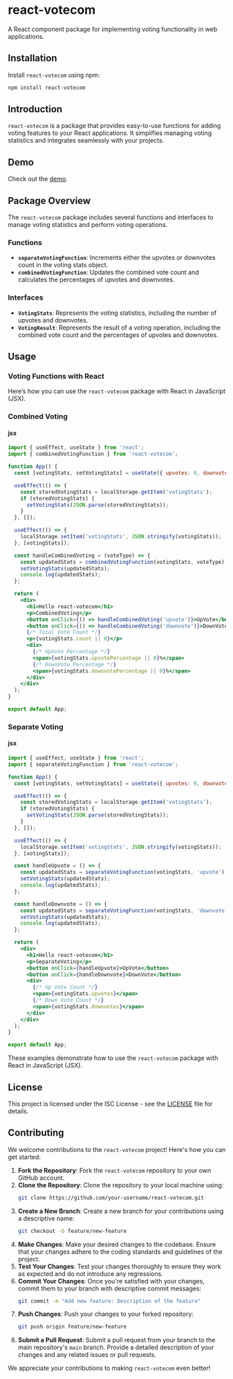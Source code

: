 # react-votecom
A React component package for implementing voting functionality in web applications.

## Installation
Install `react-votecom` using npm:

```bash
npm install react-votecom
```

## Introduction
`react-votecom` is a package that provides easy-to-use functions for adding voting features to your React applications. It simplifies managing voting statistics and integrates seamlessly with your projects.

## Demo
Check out the [demo](https://react-votecom-demo1.surge.sh).

## Package Overview
The `react-votecom` package includes several functions and interfaces to manage voting statistics and perform voting operations.

### Functions
- **`separateVotingFunction`**: Increments either the upvotes or downvotes count in the voting stats object.
- **`combinedVotingFunction`**: Updates the combined vote count and calculates the percentages of upvotes and downvotes.

### Interfaces
- **`VotingStats`**: Represents the voting statistics, including the number of upvotes and downvotes.
- **`VotingResult`**: Represents the result of a voting operation, including the combined vote count and the percentages of upvotes and downvotes.

## Usage
### Voting Functions with React
Here’s how you can use the `react-votecom` package with React in JavaScript (JSX).

### Combined Voting
#### jsx
```jsx
import { useEffect, useState } from 'react';
import { combinedVotingFunction } from 'react-votecom';

function App() {
  const [votingStats, setVotingStats] = useState({ upvotes: 0, downvotes: 0, count: 0, upvotePercentage: 0, downvotePercentage: 0 });

  useEffect(() => {
    const storedVotingStats = localStorage.getItem('votingStats');
    if (storedVotingStats) {
      setVotingStats(JSON.parse(storedVotingStats));
    }
  }, []);

  useEffect(() => {
    localStorage.setItem('votingStats', JSON.stringify(votingStats));
  }, [votingStats]);

  const handleCombinedVoting = (voteType) => {
    const updatedStats = combinedVotingFunction(votingStats, voteType);
    setVotingStats(updatedStats);
    console.log(updatedStats);
  };

  return (
    <div>
      <h1>Hello react-votecom</h1>
      <p>CombinedVoting</p>
      <button onClick={() => handleCombinedVoting('upvote')}>UpVote</button>
      <button onClick={() => handleCombinedVoting('downvote')}>DownVote</button>
      {/* Total Vote Count */}
      <p>{votingStats.count || 0}</p>
      <div>
        {/* UpVote Percentage */}
        <span>{votingStats.upvotePercentage || 0}%</span>
        {/* DownVote Percentage */}
        <span>{votingStats.downvotePercentage || 0}%</span>
      </div>
    </div>
  );
}

export default App;
```

### Separate Voting
#### jsx
```jsx
import { useEffect, useState } from 'react';
import { separateVotingFunction } from 'react-votecom';

function App() {
  const [votingStats, setVotingStats] = useState({ upvotes: 0, downvotes: 0 });

  useEffect(() => {
    const storedVotingStats = localStorage.getItem('votingStats');
    if (storedVotingStats) {
      setVotingStats(JSON.parse(storedVotingStats));
    }
  }, []);

  useEffect(() => {
    localStorage.setItem('votingStats', JSON.stringify(votingStats));
  }, [votingStats]);

  const handleUpvote = () => {
    const updatedStats = separateVotingFunction(votingStats, 'upvote');
    setVotingStats(updatedStats);
    console.log(updatedStats);
  };

  const handleDownvote = () => {
    const updatedStats = separateVotingFunction(votingStats, 'downvote');
    setVotingStats(updatedStats);
    console.log(updatedStats);
  };

  return (
    <div>
      <h1>Hello react-votecom</h1>
      <p>SeparateVoting</p>
      <button onClick={handleUpvote}>UpVote</button>
      <button onClick={handleDownvote}>DownVote</button>
      <div>
        {/* Up Vote Count */}
        <span>{votingStats.upvotes}</span>
        {/* Down Vote Count */}
        <span>{votingStats.downvotes}</span>
      </div>
    </div>
  );
}

export default App;
```

These examples demonstrate how to use the `react-votecom` package with React in JavaScript (JSX).

## License
This project is licensed under the ISC License - see the [LICENSE](LICENSE) file for details.

## Contributing
We welcome contributions to the `react-votecom` project! Here's how you can get started:

1. **Fork the Repository**: Fork the `react-votecom` repository to your own GitHub account.
2. **Clone the Repository**: Clone the repository to your local machine using:
   ```bash
   git clone https://github.com/your-username/react-votecom.git
   ```
3. **Create a New Branch**: Create a new branch for your contributions using a descriptive name:
   ```bash
   git checkout -b feature/new-feature
   ```
4. **Make Changes**: Make your desired changes to the codebase. Ensure that your changes adhere to the coding standards and guidelines of the project.
5. **Test Your Changes**: Test your changes thoroughly to ensure they work as expected and do not introduce any regressions.
6. **Commit Your Changes**: Once you're satisfied with your changes, commit them to your branch with descriptive commit messages:
   ```bash
   git commit -m "Add new feature: Description of the feature"
   ```
7. **Push Changes**: Push your changes to your forked repository:
   ```bash
   git push origin feature/new-feature
   ```
8. **Submit a Pull Request**: Submit a pull request from your branch to the main repository's `main` branch. Provide a detailed description of your changes and any related issues or pull requests.

We appreciate your contributions to making `react-votecom` even better!